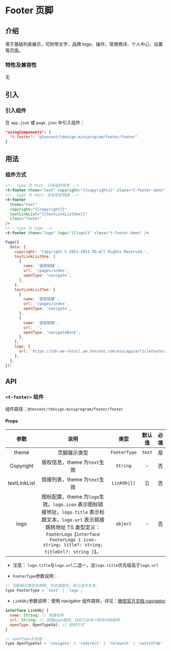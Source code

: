 # Footer 页脚

## 介绍

用于基础列表展示，可附带文字、品牌 logo、操作，常用商详、个人中心、设置等页面。

### 特性及兼容性

无

## 引入

### 引入组件

在 `app.json` 或 `page.json` 中引入组件：

```json
"usingComponents": {
  "t-footer": "@tencent/tdesign-miniprogram/footer/footer"
}
```

## 用法

### 组件方式

```html
<!-- type 为 text，只有版权信息 -->
<t-footer theme="text" copyright="{{copyright}}" class="t-footer-demo" />
<!-- type 为 text，含有底部链接 -->
<t-footer
  theme="text"
  copyright="{{copyright}}"
  textLinkList="{{textLinkListOne}}"
  class="footer"
/>
<!-- type 为 logo -->
<t-footer theme="logo" logo="{{logo}}" class="t-footer-demo" />
```

```javascript
Page({
  data: {
    copyright: 'Copyright © 2021-2031 TD.All Rights Reserved.',
    textLinkListOne: [
      {
        name: '底部链接',
        url: '/pages/index',
        openType: 'navigate',
      },
    ],
    textLinkListTwo: [
      {
        name: '底部链接',
        url: '/pages/index',
        openType: 'navigate',
      },
      {
        name: '底部链接',
        url: '',
        openType: 'navigateBack',
      },
    ],
    logo: {
      url: 'https://cdn-we-retail.ym.tencent.com/miniapp/articleFooter/example3.png', // 占位图片
    },
  },
});
```

## API

### `<t-footer>` 组件

组件路径：`@tencent/tdesign-miniprogram/footer/footer`

#### Props

|     参数     |                                                                                                            说明                                                                                                            |     类型     | 默认值 | 必填 |
| :----------: | :------------------------------------------------------------------------------------------------------------------------------------------------------------------------------------------------------------------------: | :----------: | :----: | :--: |
|    theme     |                                                                                                        页脚展示类型                                                                                                        | `FooterType` | `text` |  是  |
|  Copyright   |                                                                                                版权信息，theme 为`text`生效                                                                                                |   `String`   |   -    |  否  |
| textLinkList |                                                                                                链接列表，theme 为`text`生效                                                                                                | `LinkObj[]`  |   []   |  否  |
|     logo     | 图标配置，theme 为`logo`生效。`logo.icon` 表示图标链接地址，`logo.title` 表示标题文本，`logo.url` 表示链接跳转地址 TS 类型定义：`FooterLogo【interface FooterLogo { icon: string; title?: string; titleUrl?: string }】`。 |   `object`   |   -    |  否  |

- 注意： `logo.title`与`logo.url`二选一，且`logo.title`优先级高于`logo.url`

- `FooterType`参数说明：

```javascript
// 页脚展示类型有两种，文本或图标，默认值为文本。
type FooterType = `text` | `logo`;
```

- `LinkObj`参数说明：使用 navigator 组件跳转，详见：[微信官方文档 navigator](https://developers.weixin.qq.com/miniprogram/dev/component/navigator.html)

```javascript
interface LinkObj {
  name: String; // 链接名称
  url: String; // 链接page路径，目前只支持小程序内部跳转
  openType: OpenTypeVal; // 跳转方式
}

// openType合法值：
type OpenTypeVal = 'navigate' | 'redirect' | 'relaunch' | 'switchTab' | 'navigateBack';
```
